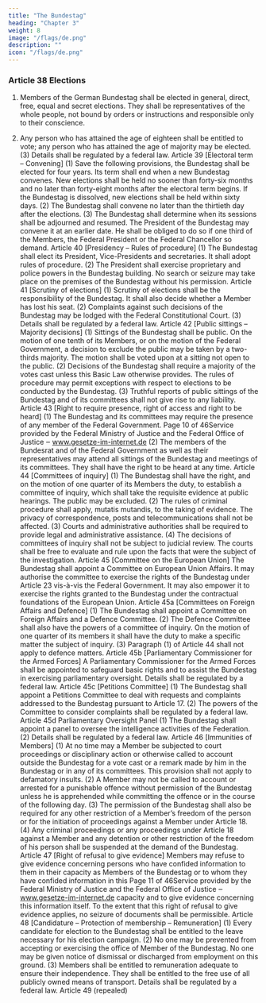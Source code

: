 ```yaml
---
title: "The Bundestag"
heading: "Chapter 3"
weight: 8
image: "/flags/de.png"
description: ""
icon: "/flags/de.png"
---
```



### Article 38 Elections

1. Members of the German Bundestag shall be elected in general, direct, free, equal and secret
elections. They shall be representatives of the whole people, not bound by orders or instructions and
responsible only to their conscience.

2. Any person who has attained the age of eighteen shall be entitled to vote; any person who has
attained the age of majority may be elected.
(3) Details shall be regulated by a federal law.
Article 39
[Electoral term – Convening]
(1) Save the following provisions, the Bundestag shall be elected for four years. Its term shall end
when a new Bundestag convenes. New elections shall be held no sooner than forty-six months and no
later than forty-eight months after the electoral term begins. If the Bundestag is dissolved, new
elections shall be held within sixty days.
(2) The Bundestag shall convene no later than the thirtieth day after the elections.
(3) The Bundestag shall determine when its sessions shall be adjourned and resumed. The President
of the Bundestag may convene it at an earlier date. He shall be obliged to do so if one third of the
Members, the Federal President or the Federal Chancellor so demand.
Article 40
[Presidency – Rules of procedure]
(1) The Bundestag shall elect its President, Vice-Presidents and secretaries. It shall adopt rules of
procedure.
(2) The President shall exercise proprietary and police powers in the Bundestag building. No search or
seizure may take place on the premises of the Bundestag without his permission.
Article 41
[Scrutiny of elections]
(1) Scrutiny of elections shall be the responsibility of the Bundestag. It shall also decide whether a
Member has lost his seat.
(2) Complaints against such decisions of the Bundestag may be lodged with the Federal Constitutional
Court.
(3) Details shall be regulated by a federal law.
Article 42
[Public sittings – Majority decisions]
(1) Sittings of the Bundestag shall be public. On the motion of one tenth of its Members, or on the
motion of the Federal Government, a decision to exclude the public may be taken by a two-thirds
majority. The motion shall be voted upon at a sitting not open to the public.
(2) Decisions of the Bundestag shall require a majority of the votes cast unless this Basic Law
otherwise provides. The rules of procedure may permit exceptions with respect to elections to be
conducted by the Bundestag.
(3) Truthful reports of public sittings of the Bundestag and of its committees shall not give rise to any
liability.
Article 43
[Right to require presence, right of access and right to be heard]
(1) The Bundestag and its committees may require the presence of any member of the Federal
Government.
Page 10 of 46Service provided by the Federal Ministry of Justice
and the Federal Office of Justice ‒ www.gesetze-im-internet.de
(2) The members of the Bundesrat and of the Federal Government as well as their representatives
may attend all sittings of the Bundestag and meetings of its committees. They shall have the right to
be heard at any time.
Article 44
[Committees of inquiry]
(1) The Bundestag shall have the right, and on the motion of one quarter of its Members the duty, to
establish a committee of inquiry, which shall take the requisite evidence at public hearings. The public
may be excluded.
(2) The rules of criminal procedure shall apply, mutatis mutandis, to the taking of evidence. The
privacy of correspondence, posts and telecommunications shall not be affected.
(3) Courts and administrative authorities shall be required to provide legal and administrative
assistance.
(4) The decisions of committees of inquiry shall not be subject to judicial review. The courts shall be
free to evaluate and rule upon the facts that were the subject of the investigation.
Article 45
[Committee on the European Union]
The Bundestag shall appoint a Committee on European Union Affairs. It may authorise the committee
to exercise the rights of the Bundestag under Article 23 vis-à-vis the Federal Government. It may also
empower it to exercise the rights granted to the Bundestag under the contractual foundations of the
European Union.
Article 45a
[Committees on Foreign Affairs and Defence]
(1) The Bundestag shall appoint a Committee on Foreign Affairs and a Defence Committee.
(2) The Defence Committee shall also have the powers of a committee of inquiry. On the motion of
one quarter of its members it shall have the duty to make a specific matter the subject of inquiry.
(3) Paragraph (1) of Article 44 shall not apply to defence matters.
Article 45b
[Parliamentary Commissioner for the Armed Forces]
A Parliamentary Commissioner for the Armed Forces shall be appointed to safeguard basic rights and
to assist the Bundestag in exercising parliamentary oversight. Details shall be regulated by a federal
law.
Article 45c
[Petitions Committee]
(1) The Bundestag shall appoint a Petitions Committee to deal with requests and complaints
addressed to the Bundestag pursuant to Article 17.
(2) The powers of the Committee to consider complaints shall be regulated by a federal law.
Article 45d
Parliamentary Oversight Panel
(1) The Bundestag shall appoint a panel to oversee the intelligence activities of the Federation.
(2) Details shall be regulated by a federal law.
Article 46
[Immunities of Members]
(1) At no time may a Member be subjected to court proceedings or disciplinary action or otherwise
called to account outside the Bundestag for a vote cast or a remark made by him in the Bundestag or
in any of its committees. This provision shall not apply to defamatory insults.
(2) A Member may not be called to account or arrested for a punishable offence without permission of
the Bundestag unless he is apprehended while committing the offence or in the course of the following
day.
(3) The permission of the Bundestag shall also be required for any other restriction of a Member’s
freedom of the person or for the initiation of proceedings against a Member under Article 18.
(4) Any criminal proceedings or any proceedings under Article 18 against a Member and any detention
or other restriction of the freedom of his person shall be suspended at the demand of the Bundestag.
Article 47
[Right of refusal to give evidence]
Members may refuse to give evidence concerning persons who have confided information to them in
their capacity as Members of the Bundestag or to whom they have confided information in this
Page 11 of 46Service provided by the Federal Ministry of Justice
and the Federal Office of Justice ‒ www.gesetze-im-internet.de
capacity and to give evidence concerning this information itself. To the extent that this right of refusal
to give evidence applies, no seizure of documents shall be permissible.
Article 48
[Candidature – Protection of membership – Remuneration]
(1) Every candidate for election to the Bundestag shall be entitled to the leave necessary for his
election campaign.
(2) No one may be prevented from accepting or exercising the office of Member of the Bundestag. No
one may be given notice of dismissal or discharged from employment on this ground.
(3) Members shall be entitled to remuneration adequate to ensure their independence. They shall be
entitled to the free use of all publicly owned means of transport. Details shall be regulated by a federal
law.
Article 49
(repealed)
